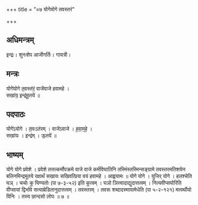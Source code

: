 +++
title = "०७ योगेयोगे तवस्तरं"

+++
## अधिमन्त्रम्
इन्द्रः। शुनःशेप आजीगर्तिः। गायत्री।

## मन्त्रः
योगे॑योगे त॒वस्त॑रं॒ वाजे॑वाजे हवामहे ।  
सखा॑य॒ इन्द्र॑मू॒तये॑ ॥

## पदपाठः
योगे॑ऽयोगे । त॒वःऽत॑रम् । वाजे॑ऽवाजे । ह॒वा॒म॒हे॒ ।  
सखा॑यः । इन्द्र॑म् । ऊ॒तये॑ ॥

## भाष्यम्
योगे योगे प्रवेशे । प्रवेशे तत्तत्कर्मोपक्रमे वाजे वाजे कर्मविघातिनि तस्मिंस्तस्मिन्सङ्ग्रामे तवस्तरमतिशयेन बलिनमिन्द्रमूतये रक्षार्थं सखायः सखिवत्प्रिया वयं हवामहे । आह्वयामः ॥ योगे योगे । युजिर् योगे । हलश्चेति घञ् । चचोः कु घिण्यतोः (पा ७-३-५२) इति कुत्वम् । घञो ञित्त्वादाद्युदात्तत्वम् । नित्यवीप्सयोरिति वीप्सायां द्विर्भावे सत्याम्रेडितानुदात्तत्वम् । तवस्तरम् । तवसः शब्दादस्मायामेधेति (पा ५-२-१२१) मत्वर्थीयो विनिः । तस्य छान्दसो लोपः ॥ ७ ॥